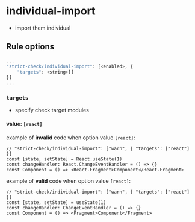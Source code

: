 # individual-import
- import them individual

## Rule options

```js
...
"strict-check/individual-import": [<enabled>, {
    "targets": <string>[]
}]
...
```

### `targets`
- specify check target modules

#### value: `[react]`

example of **invalid** code when option value `[react]`:

```tsx
// "strict-check/individual-import": ["warn", { "targets": ["react"] }]
const [state, setState] = React.useState(1)
const changeHandler: React.ChangeEventHandler = () => {}
const Component = () => <React.Fragment>Component</React.Fragment>
```

example of **valid** code when option value `[react]`:

```tsx
// "strict-check/individual-import": ["warn", { "targets": ["react"] }]
const [state, setState] = useState(1)
const changeHandler: ChangeEventHandler = () => {}
const Component = () => <Fragment>Component</Fragment>
```
